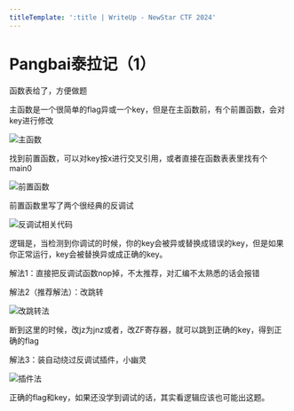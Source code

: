 ```yaml
---
titleTemplate: ':title | WriteUp - NewStar CTF 2024'
---
```

# Pangbai泰拉记（1）

函数表给了，方便做题

主函数是一个很简单的flag异或一个key，但是在主函数前，有个前置函数，会对key进行修改

![主函数](/assets/images/wp/2024/week2/pangbaitaila1_1.png)

找到前置函数，可以对key按x进行交叉引用，或者直接在函数表表里找有个main0

![前置函数](/assets/images/wp/2024/week2/pangbaitaila1_2.png)

前置函数里写了两个很经典的反调试

![反调试相关代码](/assets/images/wp/2024/week2/pangbaitaila1_3.png)

逻辑是，当检测到你调试的时候，你的key会被异或替换成错误的key，但是如果你正常运行，key会被替换异或成正确的key。

解法1：直接把反调试函数nop掉，不太推荐，对汇编不太熟悉的话会报错

解法2（推荐解法）：改跳转

![改跳转法](/assets/images/wp/2024/week2/pangbaitaila1_4.png)

断到这里的时候，改jz为jnz或者，改ZF寄存器，就可以跳到正确的key，得到正确的flag

解法3：装自动绕过反调试插件，小幽灵

![插件法](/assets/images/wp/2024/week2/pangbaitaila1_5.png)

正确的flag和key，如果还没学到调试的话，其实看逻辑应该也可能出这题。
